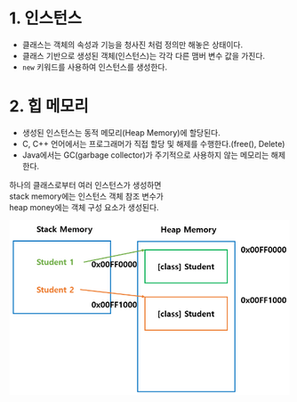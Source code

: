 

# 1. 인스턴스

- 클래스는 객체의 속성과 기능을 청사진 처럼 정의만 해놓은 상태이다.
- 클래스 기반으로 생성된 객체(인스턴스)는 각각 다른 맴버 변수 값을 가진다.
- ```new``` 키워드를 사용하여 인스턴스를 생성한다.


# 2. 힙 메모리

- 생성된 인스턴스는 동적 메모리(Heap Memory)에 할당된다.
- C, C++ 언어에서는 프로그래머가 직접 할당 및 해제를 수행한다.(free(), Delete)
- Java에서는 GC(garbage collector)가 주기적으로 사용하지 않는 메모리는 해제한다.

하나의 클래스로부터 여러 인스턴스가 생성하면\
stack memory에는 인스턴스 객체 참조 변수가\
heap money에는 객체 구성 요소가 생성된다.

![datatype](./img/instansHeapMemory.png)